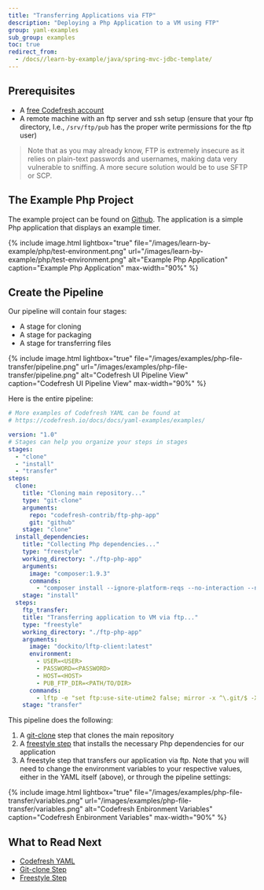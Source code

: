 ```yaml
---
title: "Transferring Applications via FTP"
description: "Deploying a Php Application to a VM using FTP"
group: yaml-examples
sub_group: examples
toc: true
redirect_from:
  - /docs//learn-by-example/java/spring-mvc-jdbc-template/
---
```


## Prerequisites

- A [free Codefresh account](https://codefresh.io/docs/docs/getting-started/create-a-codefresh-account/)
- A remote machine with an ftp server and ssh setup (ensure that your ftp directory, I.e., `/srv/ftp/pub` has the proper write permissions for the ftp user) 

>Note that as you may already know, FTP is extremely insecure as it relies on plain-text passwords and usernames, making data very vulnerable to sniffing.  A more secure solution would be to use SFTP or SCP.

## The Example Php Project

The example project can be found on [Github](https://github.com/codefresh-contrib/ftp-php-app).  The application is a simple Php application that displays an example timer.

{% include image.html 
lightbox="true" 
file="/images/learn-by-example/php/test-environment.png"
url="/images/learn-by-example/php/test-environment.png"
alt="Example Php Application"
caption="Example Php Application"
max-width="90%"
%}

## Create the Pipeline

Our pipeline will contain four stages:

- A stage for cloning
- A stage for packaging
- A stage for transferring files

{% include image.html 
lightbox="true" 
file="/images/examples/php-file-transfer/pipeline.png"
url="/images/examples/php-file-transfer/pipeline.png"
alt="Codefresh UI Pipeline View"
caption="Codefresh UI Pipeline View"
max-width="90%"
%}

Here is the entire pipeline:

```yaml
# More examples of Codefresh YAML can be found at
# https://codefresh.io/docs/docs/yaml-examples/examples/

version: "1.0"
# Stages can help you organize your steps in stages
stages:
  - "clone"
  - "install"
  - "transfer"
steps:
  clone:
    title: "Cloning main repository..."
    type: "git-clone"
    arguments:
      repo: "codefresh-contrib/ftp-php-app"
      git: "github"
    stage: "clone"
  install_dependencies:
    title: "Collecting Php dependencies..."
    type: "freestyle"
    working_directory: "./ftp-php-app"
    arguments:
      image: "composer:1.9.3"
      commands:
        - "composer install --ignore-platform-reqs --no-interaction --no-plugins --no-scripts --prefer-dist"
    stage: "install"
  steps:
    ftp_transfer:
    title: "Transferring application to VM via ftp..."
    type: "freestyle" 
    working_directory: "./ftp-php-app"
    arguments:
      image: "dockito/lftp-client:latest"
      environment:
        - USER=<USER>
        - PASSWORD=<PASSWORD>
        - HOST=<HOST>
        - PUB_FTP_DIR=<PATH/TO/DIR>
      commands:
        - lftp -e "set ftp:use-site-utime2 false; mirror -x ^\.git/$ -X flat-logo.png -p -R ftp-php-ap $PUB_FTP_DIR/ftp-php-app; exit" -u $USER,$PASSWORD $HOST
    stage: "transfer"
```
This pipeline does the following:

1. A [git-clone]({{site.baseurl}}/docs/codefresh-yaml/steps/git-clone/) step that clones the main repository
2. A [freestyle step](site.baseurl}}/docs/codefresh-yaml/steps/freestyle/) that installs the necessary Php dependencies for our application
3. A freestyle step that transfers our application via ftp.  Note that you will need to change the environment variables to your respective values, either in the YAML itself (above), or through the pipeline settings:

{% include image.html 
lightbox="true" 
file="/images/examples/php-file-transfer/variables.png"
url="/images/examples/php-file-transfer/variables.png"
alt="Codefresh Enbironment Variables"
caption="Codefresh Enbironment Variables"
max-width="90%"
%}

## What to Read Next

- [Codefresh YAML]({{site.baseurl}}/docs/codefresh-yaml/what-is-the-codefresh-yaml/)
- [Git-clone Step]({{$site.baseurl}}/docs/codefresh-yaml/steps/git-clone/)
- [Freestyle Step]({{site.baseurl}}/docs/codefresh-yaml/steps/freestyle/)


